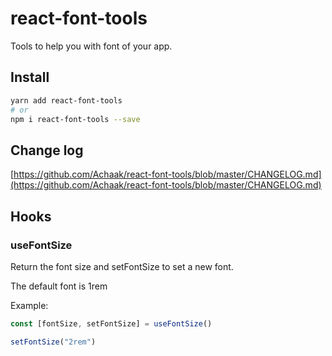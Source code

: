 # react-font-tools

Tools to help you with font of your app.

## Install

```sh
yarn add react-font-tools
# or
npm i react-font-tools --save
```

## Change log
[https://github.com/Achaak/react-font-tools/blob/master/CHANGELOG.md](https://github.com/Achaak/react-font-tools/blob/master/CHANGELOG.md)

## Hooks
### useFontSize
Return the font size and setFontSize to set a new font.

The default font is 1rem

Example:
``` js
const [fontSize, setFontSize] = useFontSize()

setFontSize("2rem")
```
